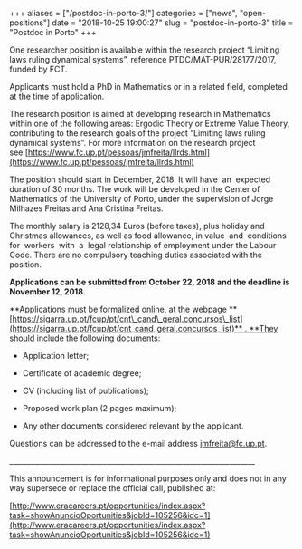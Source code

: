 +++
aliases = ["/postdoc-in-porto-3/"]
categories = ["news", "open-positions"]
date = "2018-10-25 19:00:27"
slug = "postdoc-in-porto-3"
title = "Postdoc in Porto"
+++

One researcher position is available within the research project
“Limiting laws ruling dynamical systems”, reference
PTDC/MAT-PUR/28177/2017, funded by FCT.

Applicants must hold a PhD in Mathematics or in a
related field, completed at the time of application.

The research position is aimed at developing research in Mathematics
within one of the following areas: Ergodic Theory or Extreme Value
Theory, contributing to the research goals of the project “Limiting laws
ruling dynamical systems”. For more information on the research project
see [https://www.fc.up.pt/pessoas/jmfreita/llrds.html](https://www.fc.up.pt/pessoas/jmfreita/llrds.html)

The position should start in December, 2018. It will
have  an  expected  duration of 30 months. The work will be
developed in the Center of Mathematics of the University of Porto, under
the supervision of Jorge Milhazes Freitas and Ana Cristina Freitas.

The monthly salary is 2128,34 Euros (before taxes),
plus holiday and Christmas allowances, as well as food allowance, in
value  and  conditions  for  workers  with  a  legal relationship of
employment under the Labour Code. There are no compulsory teaching
duties associated with the position.

**Applications can be submitted from October 22, 2018
and the deadline is November 12, 2018.**

**Applications must be formalized online, at the
webpage **[https://sigarra.up.pt/fcup/pt/cnt\_cand\_geral.concursos\_list](https://sigarra.up.pt/fcup/pt/cnt_cand_geral.concursos_list)** . **They should include the following documents:

- Application letter;

- Certificate of academic degree; 

- CV (including list of publications);

- Proposed work plan (2 pages maximum);

- Any other documents considered relevant by the
applicant.

Questions can be addressed to the e-mail
address [jmfreita@fc.up.pt](mailto:cmup.secretariado@fc.up.pt?subject=UID/MAT/00144/2013%20-%20FCT/MCTES).

\_\_\_\_\_\_\_\_\_\_\_\_\_\_\_\_\_\_\_\_\_\_\_\_\_\_\_\_\_\_\_\_\_\_\_\_\_\_\_\_\_\_\_\_\_\_\_\_\_\_\_\_\_\_\_\_\_\_\_\_\_\_\_\_\_\_\_\_

This announcement is for informational purposes only
and does not in any way supersede or replace the official call,
published at:

[http://www.eracareers.pt/opportunities/index.aspx?task=showAnuncioOportunities&jobId=105256&idc=1](http://www.eracareers.pt/opportunities/index.aspx?task=showAnuncioOportunities&jobId=105256&idc=1)



